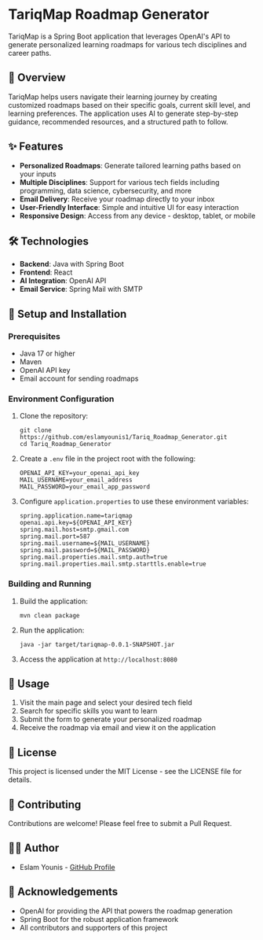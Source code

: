 # TariqMap Roadmap Generator

TariqMap is a Spring Boot application that leverages OpenAI's API to generate personalized learning roadmaps for various tech disciplines and career paths.

## 🚀 Overview

TariqMap helps users navigate their learning journey by creating customized roadmaps based on their specific goals, current skill level, and learning preferences. The application uses AI to generate step-by-step guidance, recommended resources, and a structured path to follow.

## ✨ Features

- **Personalized Roadmaps**: Generate tailored learning paths based on your inputs
- **Multiple Disciplines**: Support for various tech fields including programming, data science, cybersecurity, and more
- **Email Delivery**: Receive your roadmap directly to your inbox
- **User-Friendly Interface**: Simple and intuitive UI for easy interaction
- **Responsive Design**: Access from any device - desktop, tablet, or mobile

## 🛠️ Technologies

- **Backend**: Java with Spring Boot
- **Frontend**: React
- **AI Integration**: OpenAI API
- **Email Service**: Spring Mail with SMTP

## 🔧 Setup and Installation

### Prerequisites
- Java 17 or higher
- Maven
- OpenAI API key
- Email account for sending roadmaps

### Environment Configuration
1. Clone the repository:
   ```
   git clone https://github.com/eslamyounis1/Tariq_Roadmap_Generator.git
   cd Tariq_Roadmap_Generator
   ```

2. Create a `.env` file in the project root with the following:
   ```
   OPENAI_API_KEY=your_openai_api_key
   MAIL_USERNAME=your_email_address
   MAIL_PASSWORD=your_email_app_password
   ```

3. Configure `application.properties` to use these environment variables:
   ```
   spring.application.name=tariqmap
   openai.api.key=${OPENAI_API_KEY}
   spring.mail.host=smtp.gmail.com
   spring.mail.port=587
   spring.mail.username=${MAIL_USERNAME}
   spring.mail.password=${MAIL_PASSWORD}
   spring.mail.properties.mail.smtp.auth=true
   spring.mail.properties.mail.smtp.starttls.enable=true
   ```

### Building and Running
1. Build the application:
   ```
   mvn clean package
   ```

2. Run the application:
   ```
   java -jar target/tariqmap-0.0.1-SNAPSHOT.jar
   ```

3. Access the application at `http://localhost:8080`

## 📱 Usage

1. Visit the main page and select your desired tech field
2. Search for specific skills you want to learn
3. Submit the form to generate your personalized roadmap
4. Receive the roadmap via email and view it on the application

## 📄 License

This project is licensed under the MIT License - see the LICENSE file for details.

## 🤝 Contributing

Contributions are welcome! Please feel free to submit a Pull Request.

## 👨‍💻 Author

- Eslam Younis - [GitHub Profile](https://github.com/eslamyounis1)

## 🙏 Acknowledgements

- OpenAI for providing the API that powers the roadmap generation
- Spring Boot for the robust application framework
- All contributors and supporters of this project
